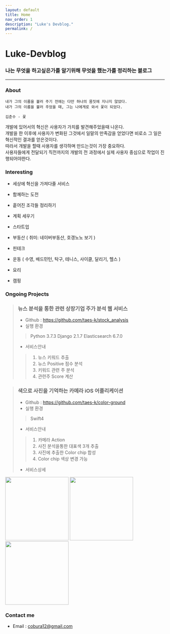 ```yaml
---
layout: default
title: Home
nav_order: 1
description: "Luke's Devblog."
permalink: /
---
```


<h1> Luke-Devblog</h1>
<h3>나는 무엇을 하고싶은가를 알기위해 무엇을 했는가를 정리하는 블로그</h3>

---

### About
~~~
내가 그의 이름을 불러 주기 전에는 다만 하나의 몸짓에 지나지 않았다.  
내가 그의 이름을 불러 주었을 때, 그는 나에게로 와서 꽃이 되었다.  

김춘수 - 꽃
~~~
개발에 있어서의 혁신은 사용자가 가치를 발견해주었을때 나온다.  
개발을 한 이후에 사용자가 변화된 그것에서 일말의 만족감을 얻었다면 비로소 그 일은 혁신적인 결과를 얻은것이다.  
따라서 개발을 할때 사용자를 생각하며 만드는것이 가장 중요하다.  
사용자들에게 전달되기 직전까지의 개발의 전 과정에서 실제 사용자 중심으로 작업이 진행되어야한다. 


### Interesting

- 세상에 혁신을 가져다줄 서비스
- 함께하는 도전
- 흩어진 조각들 정리하기
- 계획 세우기
 
- 스타트업
- 부동산 ( 취미: 네이버부동산, 호갱노노 보기 )
- 핀테크 
- 운동 ( 수영, 배드민턴, 탁구, 테니스, 사이클, 달리기, 헬스 )
- 요리
- 캠핑

### Ongoing Projects
> ### 뉴스 분석을 통한 관련 상장기업 주가 분석 웹 서비스
> - Github : <https://github.com/taes-k/stock_analysis>
> - 실행 환경
>> Python 3.7.3
>> Django 2.1.7
>> Elasticsearch 6.7.0
> - 서비스안내
>> 1. 뉴스 키워드 추출
>> 2. 뉴스 Positive 점수 분석
>> 3. 키워드 관련 주 분석
>> 4. 관련주 Score 계산

> ### 색으로 사진을 기억하는 카메라 iOS 어플리케이션
> - Github : <https://github.com/taes-k/color-ground>
> - 실행 환경
>> Swift4
> - 서비스안내
>> 1. 카메라 Action
>> 2. 사진 분석을통한 대표색 3개 추출
>> 3. 사진에 추출한 Color chip 합성
>> 4. Color chip 색상 변경 가능
> - 서비스상세
<div>
<img width="200" src="https://github.com/taes-k/color-ground/raw/master/color-ground1.jpg">
<img width="200" src="https://github.com/taes-k/color-ground/raw/master/color-ground5.jpg">
<img width="200" src="https://github.com/taes-k/color-ground/raw/master/color-ground6.jpg">
</div>

### Contact me
- Email : cobura12@gmail.com
